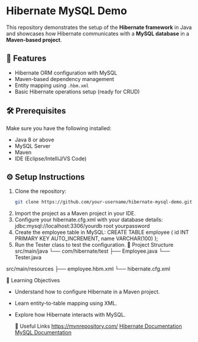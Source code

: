# Hibernate MySQL Demo

This repository demonstrates the setup of the **Hibernate framework** in Java and showcases how Hibernate communicates with a **MySQL database** in a **Maven-based project**.

## 🚀 Features
- Hibernate ORM configuration with MySQL
- Maven-based dependency management
- Entity mapping using `.hbm.xml`
- Basic Hibernate operations setup (ready for CRUD)

## 🛠️ Prerequisites
Make sure you have the following installed:
- Java 8 or above
- MySQL Server
- Maven
- IDE (Eclipse/IntelliJ/VS Code)

## ⚙️ Setup Instructions
1. Clone the repository:
   ```bash
   git clone https://github.com/your-username/hibernate-mysql-demo.git
2. Import the project as a Maven project in your IDE.
3. Configure your hibernate.cfg.xml with your database details:
   <property name="hibernate.connection.url">jdbc:mysql://localhost:3306/yourdb</property>
   <property name="hibernate.connection.username">root</property>
   <property name="hibernate.connection.password">yourpassword</property>
4. Create the employee table in MySQL:
    CREATE TABLE employee (
       id INT PRIMARY KEY AUTO_INCREMENT,
       name VARCHAR(100)
   );
5. Run the Tester class to test the configuration.
 📂 Project Structure
 src/main/java
 └── com/hibernate/test
      ├── Employee.java
      └── Tester.java

src/main/resources
 ├── employee.hbm.xml
 └── hibernate.cfg.xml

 📖 Learning Objectives
- Understand how to configure Hibernate in a Maven project.
- Learn entity-to-table mapping using XML.
- Explore how Hibernate interacts with MySQL.

  🔗 Useful Links
  https://mvnrepository.com/
  [Hibernate Documentation](https://hibernate.org/orm/documentation/7.1/)
  [MySQL Documentation](https://dev.mysql.com/doc/)

  




